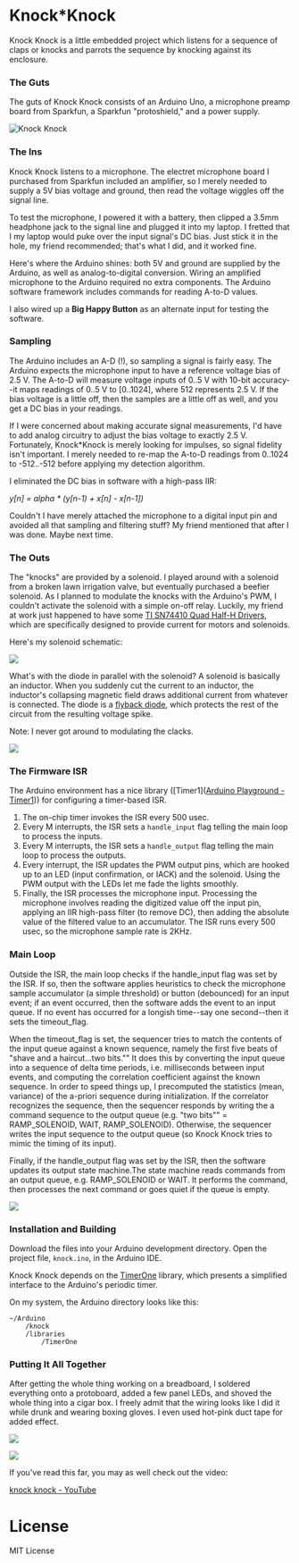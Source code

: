 # Knock*Knock

Knock Knock is a little embedded project which listens for a sequence of claps or knocks and parrots the sequence by knocking against its enclosure.

### The Guts

The guts of Knock Knock consists of an Arduino Uno, a microphone preamp board from Sparkfun, a Sparkfun "protoshield," and a power supply.

![Knock Knock](/Users/ryu/Documents/p2023/knockknock/readme_images/small_arduino_uno_unpacked.jpg "KnockKnock Open Box")

### The Ins

Knock Knock listens to a microphone. The electret microphone board I purchased from Sparkfun included an amplifier, so I merely needed to supply a 5V bias voltage and ground, then read the voltage wiggles off the signal line.

To test the microphone, I powered it with a battery, then clipped a 3.5mm headphone jack to the signal line and plugged it into my laptop. I fretted that I my laptop would puke over the input signal's DC bias. Just stick it in the hole, my friend recommended; that's what I did, and it worked fine.

Here's where the Arduino shines: both 5V and ground are supplied by the Arduino, as well as analog-to-digital conversion. Wiring an amplified microphone to the Arduino required no extra components. The Arduino software framework includes commands for reading A-to-D values.

I also wired up a **Big Happy Button** as an alternate input for testing the software.

### Sampling

The Arduino includes an A-D (!), so sampling a signal is fairly easy. The Arduino expects the microphone input to have a reference voltage bias of 2.5 V. The A-to-D will measure voltage inputs of 0..5 V with 10-bit accuracy--it maps readings of 0..5 V to \[0..1024\], where 512 represents 2.5 V. If the bias voltage is a little off, then the samples are a little off as well, and you get a DC bias in your readings.

 If I were concerned about making accurate signal measurements, I'd have to add analog circuitry to adjust the bias voltage to exactly 2.5 V. Fortunately, Knock\*Knock is merely looking for impulses, so signal fidelity isn't important. I merely needed to re-map the A-to-D readings from 0..1024 to -512..-512 before applying my detection
algorithm. 

I eliminated the DC bias in software with a high-pass IIR:

 *y\[n\] = alpha \* (y\[n-1) + x\[n\] - x\[n-1\])*

Couldn't I have merely attached the microphone to a digital input pin and avoided all that sampling and filtering stuff? My friend mentioned that after I was done. Maybe next time.

### The Outs

The "knocks" are provided by a solenoid. I played around with a solenoid from a broken lawn irrigation valve, but eventually purchased a beefier solenoid. As I planned to modulate the knocks with the Arduino's PWM, I couldn't activate the solenoid with a simple on-off relay. Luckily, my friend at work just happened to have some [TI SN74410 Quad Half-H Drivers](https://www.ti.com/lit/ds/symlink/sn754410.pdf), which are specifically designed to provide current for motors and solenoids. 

Here's my solenoid schematic:

![](/Users/ryu/Documents/p2023/knockknock/readme_images/small_solenoid_driver.jpg)

What's with the diode in parallel with the solenoid? A solenoid is basically an inductor. When you suddenly cut the current to an inductor, the inductor's collapsing magnetic field draws additional current from whatever is connected. The diode is a [flyback diode](http://en.wikipedia.org/wiki/Flyback_diode), which protects the rest of the circuit from the resulting voltage spike.

Note: I never got around to modulating the clacks.

![](/Users/ryu/Documents/p2023/knockknock/readme_images/small_arduino_wiring.jpg)

### The Firmware ISR

The Arduino environment has a nice library ([Timer1]([Arduino Playground - Timer1](https://playground.arduino.cc/Code/Timer1/))) for configuring a timer-based ISR.

1. The on-chip timer invokes the ISR every 500 usec. 
2. Every M interrupts, the ISR sets a `handle_input` flag telling the main loop to process the inputs. 
3. Every M interrupts, the ISR sets a `handle_output` flag telling the main loop to process the outputs. 
4. Every interrupt, the ISR updates the PWM output pins, which are hooked up to an LED (input confirmation, or IACK) and the solenoid. Using the PWM output with the LEDs let me fade the lights smoothly. 
5. Finally, the ISR processes the microphone input. Processing the microphone involves reading the digitized value off the input pin, applying an IIR high-pass filter (to remove DC), then adding the absolute value of the filtered value to an accumulator. The ISR runs every 500 usec, so the microphone sample rate is 2KHz. 



### Main Loop

Outside the ISR, the main loop checks if the handle\_input flag was set by the ISR. If so, then the software applies heuristics to check the microphone sample accumulator (a simple threshold) or button (debounced) for an input event; if an event occurred, then the software adds the event to an input queue. If no event has occurred for a longish time--say one second--then it sets the timeout\_flag. 

When the timeout\_flag is set, the sequencer tries to match the contents of the input queue against a known sequence, namely the first five beats of "shave and a haircut...two bits."" It does this by converting the input queue into a sequence of delta time periods, i.e. milliseconds between input events, and computing the correlation coefficient against the known sequence. In order to speed things up, I precomputed the statistics (mean, variance) of the a-priori sequence during initialization. If the correlator recognizes the sequence, then the sequencer responds by writing the a command sequence to the output queue (e.g. "two bits"" = RAMP\_SOLENOID, WAIT, RAMP\_SOLENOID). Otherwise, the sequencer writes the input sequence to the output queue (so Knock Knock tries to mimic the timing of its input).

Finally, if the handle\_output flag was set by the ISR, then the software updates its output state machine.The state machine reads commands from an output queue, e.g. RAMP\_SOLENOID or WAIT. It performs the command, then processes the next command or goes quiet if the queue is empty.

![](/Users/ryu/Documents/p2023/knockknock/readme_images/knock_dfd.png)

### Installation and Building

Download the files into your Arduino development directory.  Open the project file, `knock.ino`, in the Arduino IDE.

Knock Knock depends on the [TimerOne](http://playground.arduino.cc/Code/Timer1) library, which presents a simplified interface to the Arduino's periodic timer.  

On my system, the Arduino directory looks like this:

    ~/Arduino
        /knock
        /libraries
            /TimerOne



### Putting It All Together

After getting the whole thing working on a breadboard, I soldered everything onto a protoboard, added a few panel LEDs, and shoved the whole thing into a cigar box. I freely admit that the wiring looks like I did it while drunk and wearing boxing gloves. I even used hot-pink duct tape for added effect.

![](/Users/ryu/Documents/p2023/knockknock/readme_images/small_open_box.jpg)



![](/Users/ryu/Documents/p2023/knockknock/readme_images/small_closed_box.jpg)



If you've read this far, you may as well check out the video:

[knock knock - YouTube](https://www.youtube.com/watch?v=kqF6x-jQpuQ)



License
=======

MIT License
